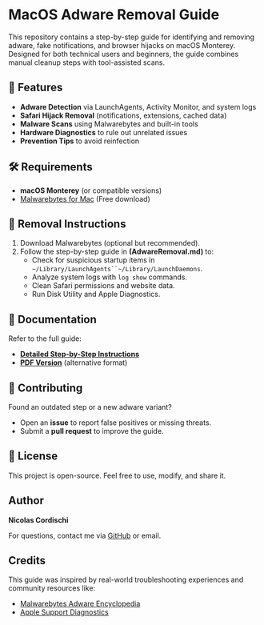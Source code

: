 # MacOS Adware Removal Guide  

This repository contains a step-by-step guide for identifying and removing adware, fake notifications, and browser hijacks on macOS Monterey. Designed for both technical users and beginners, the guide combines manual cleanup steps with tool-assisted scans.  

## 📌 Features  

- **Adware Detection** via LaunchAgents, Activity Monitor, and system logs  
- **Safari Hijack Removal** (notifications, extensions, cached data)  
- **Malware Scans** using Malwarebytes and built-in tools  
- **Hardware Diagnostics** to rule out unrelated issues  
- **Prevention Tips** to avoid reinfection  

## 🛠 Requirements  

- **macOS Monterey** (or compatible versions)  
- [Malwarebytes for Mac](https://www.malwarebytes.com/mac) (Free download)  

## 🚀 Removal Instructions  

1. Download Malwarebytes (optional but recommended).  
2. Follow the step-by-step guide in **(AdwareRemoval.md)** to:  
   - Check for suspicious startup items in `~/Library/LaunchAgents``~/Library/LaunchDaemons`.  
   - Analyze system logs with `log show` commands.  
   - Clean Safari permissions and website data.  
   - Run Disk Utility and Apple Diagnostics.  

## 📄 Documentation  

Refer to the full guide:  
- **[Detailed Step-by-Step Instructions](AdwareRemoval.md)**  
- **[PDF Version](Removing_Adware.pdf)** (alternative format)  

## 🤝 Contributing  

Found an outdated step or a new adware variant?  
- Open an **issue** to report false positives or missing threats.  
- Submit a **pull request** to improve the guide.  

## 📜 License  

This project is open-source. Feel free to use, modify, and share it.  

## Author  

**Nicolas Cordischi**  

For questions, contact me via [GitHub](https://github.com/Nicit-333) or email.  

## Credits  

This guide was inspired by real-world troubleshooting experiences and community resources like:  
- [Malwarebytes Adware Encyclopedia](https://www.malwarebytes.com/adware)  
- [Apple Support Diagnostics](https://support.apple.com/en-us/HT202731)  
